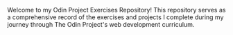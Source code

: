 Welcome to my Odin Project Exercises Repository! This repository serves as a comprehensive record of the exercises and projects I complete during my journey through The Odin Project's web development curriculum.
